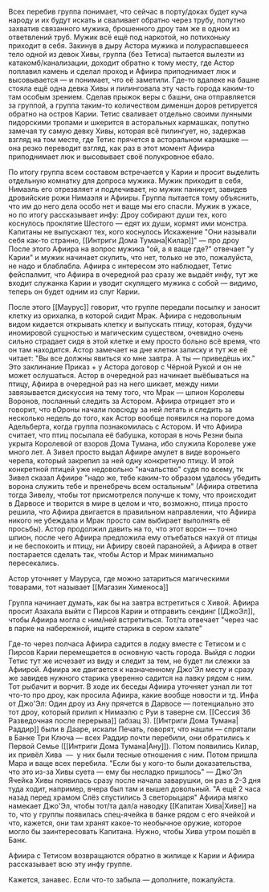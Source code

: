 Всех перебив группа понимает, что сейчас в порту/доках будет куча народу и их будут искать и сваливает обратно через трубу, попутно захватив связанного мужика, брошенного дроу там же в одном из ответвлений труб. Мужик всё ещё под наркотой, но потихоньку приходит в себя. Закинув в дыру Астора мужика и полураспавшееся тело одной из девок Хивы, группа (без Тетиса) пытается вылезти из катакомб/канализации, доходит обратно к тому месту, где Астор поплавил камень и сделал проход и Афиира приподнимает люк и высовывается — и понимает, что её заметили. Где-то вдалеке на башне стояла ещё одна девка Хивы и пилинговала эту часть города каким-то там особым зрением. Сделав прыжок веры с башни, она отправляется за группой, а группа таким-то количеством дименшн доров ретируется обратно на остров Карии.
Тетис сваливает отдельно своими лунными пидорскими тропами и шкерится в асторальных кармашках, попутно замечая ту самую девку Хивы, которая всё пилингует, но, задержав взгляд на том месте, где Тетис прячется в асторальном кармашке — она резко переводит взгляд, как раз в этот момент Афиира приподнимает люк и высовывает своё полукровное ебало.

По итогу группа всем составом встречается у Карии и просит выделить отдельную комнатку для допроса мужика. Мужик приходит в себя, Нимаэль его отрезвляет и подлечивает, но мужик паникует, завидев дровийские рожи Нимаэля и Афииры. Группа пытается тому объяснить, что им до него дела особо нет и ваще мы его спасли. Мужик в ужасе, но по итогу рассказывает инфу:
Дроу собирают души тех, кого коснулось проклятие Шестого — едят их души, кормят ими монстра.
Капитаны не выпускают тех, кого коснулось Искажение
"Они называли себя как-то странно, [[Интриги Дома Тумана|Килар]]" — про дроу
После этого Афиира на вопрос мужика "ой, а я ваще где?" отвечает "у Карии" и мужик начинает скулить, что нет, только не это, пожалуйста, не надо и блаблабла. Афиира с интересом это наблюдает, Тетис фейспалмит, что Афиира в очередной раз сразу же выдаёт инфу, тут же входит служанка Карии и уводит скулящего мужика с собой — видимо, теперь он будет одним из слуг Карии.

После этого [[Маурус]] говорит, что группе передали посылку и заносит клетку из орихалка, в которой сидит Мрак. Афиира с недовольным видом кидается открывать клетку и выпускать птицу, которая, будучи иномировой сущностью и магическим существом, очевидно очень сильно страдает сидя в этой клетке и ему просто больно всё время, что он там находится. Астор замечает на дне клетки записку и тут же её читает:
"Вы все должны явиться ко мне завтра. А ты — приведёшь их."
Это заклинание Приказ + у Астора договор с Чёрной Рукой и он не может ослушаться. 
Астор в очередной раз начинает выёбываться на птицу, Афиира в очередной раз на него шикает, между ними завязывается дискуссия на тему того, что Мрак — шпион Королевы Воронов, посланный следить за Астором. Афиира отрицает это и говорит, что вОроны начали повсюду за ней летать и следить за несколько недель до того, как Астор вообще появился на пороге дома Адельберта, когда группа познакомилась с Астором. И что Афиира считает, что птиц посылала её бабушка, которая в ночь Резни была укрыта Королевой от взоров Дома Тумана, ибо служила Королеве уже много лет. А Зивел просто выдал Афиире амулет в виде вороньего черепа, который закрепил за ней одну конкретную птицу. И этой конкретной птицей уже недовольно "начальство" судя по всему, тк Зивел сказал Афиире "надо же, тебе каким-то образом удалось убедить ворона служить тебе и пренебречь всем остальным" (Афиира ответила тогда Зивелу, чтобы тот присмотрелся получше к тому, что происходит в Дарвосе и творится в мире в целом и что, возможно, птица просто решила, что Афиира двигается в правильном направлении, что Афиира никого не убеждала и Мрак просто сам выбирает выполнять её просьбы). Астор продолжил давить на то, что этот ворон — точно шпион, после чего Афиира предложила ему отъебаться нахуй от птицы и не беспокоить и птицу, ни Афииру своей паранойей, а Афиира в ответ постарается сделать так, чтобы Астор и Мрак минимально пересекались. 

Астор уточняет у Мауруса, где можно затариться магическими товарами, тот называет [[Магазин Хименоса]] 

Группа начинает думать, как бы на завтра встретиться с Хивой. Афиира просит Азахала выйти с Пирсов Карии и отправить сендинг [[ДжоЭл]], чтобы Афиира могла с ним/ней встретиться. Тот/та отвечает "через час в парке на набережной, ищите старика в сером халате"

Где-то через полчаса Афиира садится в лодку вместе с Тетисом и с Пирсов Карии перемещается в основную часть города. Выйдя с лодки Тетис тут же исчезает из виду и следит за тем, не будет ли слежки за Афиирой.
Афиира же двигается к назначенному Джо'Эл месту и сразу же завидев нужного старика уверенно садится на лавку рядом с ним. Тот рыбачит и ворчит. В ходе их беседы Афиира уточняет узнал ли тот что-то про дроу, как просила Афиира, какие вообще новости и тд. Инфа от Джо'Эл:
Один дроу из Ану прячется в Дарвосе — потенциально это тот дроу, который прилип к Нимаэлю с Руи в таверне см. [[Сессия 36 Разведочная после перерыва]] (абзац 3).
[[Интриги Дома Тумана|Раддир]] были в Дааре, искали Печать, говорят, что нашли — спрятали в Банке Три Ключа — всех Раддир почти перебили, они обратились к Первой Семье ([[Интриги Дома Тумана|Ану]]). Потом появились Килар, их привёл Хива  —  у них были тесные отношения с ним. Потом пришла Мара и ваще всех перебила.
"Если бы у кого-то были доказательства, что это из-за Хивы суета — ему бы несладко пришлось" — Джо'Эл
Ячейка Хивы появилась сразу после начала заварушки, он раз в 2-3 дня туда ходит, например, вчера был там и вышел довольный.
"А ещё 2 часа назад перед храмом Слёз спустились 3 светорыцаря"
Афиира мягко намекает Джо'Эл, чтобы тот/та дал/а наводку [[Капитан Хива|Хиве]] на то, что у группы появилась спец-ячейка в банке рядом с его ячейкой и что, кажется, они там хранят какое-то необычное оружие, которое могло бы заинтересовать Капитана. Нужно, чтобы Хива утром пошёл в Банк.

Афиира с Тетисом возвращаются обратно в жилище к Карии и Афиира рассказывает всю эту инфу группе. 


Кажется, занавес. Если что-то забыла — дополните, пожалуйста.